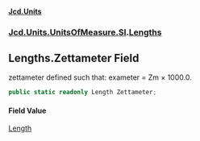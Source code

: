 #### [Jcd.Units](index.md 'index')
### [Jcd.Units.UnitsOfMeasure.SI](Jcd.Units.UnitsOfMeasure.SI.md 'Jcd.Units.UnitsOfMeasure.SI').[Lengths](Lengths.md 'Jcd.Units.UnitsOfMeasure.SI.Lengths')

## Lengths.Zettameter Field

zettameter defined such that: exameter = Zm × 1000.0.

```csharp
public static readonly Length Zettameter;
```

#### Field Value
[Length](Length.md 'Jcd.Units.UnitTypes.Length')